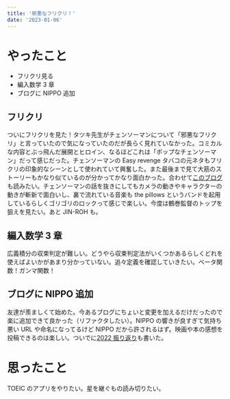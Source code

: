 ```yaml
---
title: '邪悪なフリクリ！'
date: '2023-01-06'
---
```


# やったこと

- フリクリ見る
- 編入数学 3 章
- ブログに NIPPO 追加

## フリクリ

ついにフリクリを見た！タツキ先生がチェンソーマンについて「邪悪なフリクリ」と言っていたので気になっていたのだが長らく見れていなかった。コミカルな内容とぶっ飛んだ展開とヒロイン、なるほどこれは「ポップなチェンソーマン」だって感じだった。チェンソーマンの Easy revenge タバコの元ネタもフリクリの印象的なシーンとして使われていて興奮した。また最後まで見て大筋のストーリーもかなり似ているのが分かってかなり面白かった。合わせて[このブログ](https://note.com/take_hide/n/na2fbbb15001d)も読みたい。チェンソーマンの話を抜きにしてもカメラの動きやキャラクターの動きが斬新で面白いし、裏で流れている音楽も the pillows というバンドを起用しているらしくゴリゴリのロックって感じで楽しい。今度は鶴巻監督のトップを狙えを見たい。あと JIN-ROH も。

## 編入数学 3 章

広義積分の収束判定が難しい。どうやら収束判定法がいくつかあるらしくどれを使えばよいかがあまり分かっていない。追々定義を確認していきたい。ベータ関数！ガンマ関数！

## ブログに NIPPO 追加

友達が羨ましくて始めた。今あるブログにちょいと変更を加えるだけだったので楽に追加できて良かった（リファクタしたい）。NIPPO の響きが良すぎて気持ち悪い URL や命名になってるけど NIPPO だから許されるはず。映画や本の感想を投稿できるのは楽しい。ついでに[2022 振り返り](https://dz99.me/article/look-back-2022)も書いた。

# 思ったこと

TOEIC のアプリをやりたい。星を継ぐもの読み切りたい。
